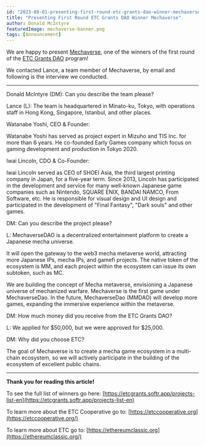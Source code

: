```yaml
---
id: "2023-08-01-presenting-first-round-etc-grants-dao-winner-mechaverse-cn"
title: "Presenting First Round ETC Grants DAO Winner Mechaverse"
author: Donald McIntyre
featuredImage: mechaverse-banner.png
tags: [Announcement]
---
```


We are happy to present [Mechaverse](https://etcgrants.softr.app/project-details-en?recordId=recSTW5H2tIpI8RQo), one of the winners of the first round of the [ETC Grants DAO](https://etcgrantsdao.io/) program!

We contacted Lance, a team member of Mechaverse, by email and following is the interview we conducted.

---

Donald McIntyre (DM): Can you describe the team please? 

Lance (L): The team is headquartered in Minato-ku, Tokyo, with operations staff in Hong Kong, Singapore, Istanbul, and other places.

Watanabe Yoshi, CEO & Founder:

Watanabe Yoshi has served as project expert in Mizuho and TIS Inc. for more than 6 years. He co-founded Early Games company which focus on gaming development and production in Tokyo 2020.

Iwai Lincoln, CDO & Co-Founder:

Iwai Lincoln served as CEO of SHOEI Asia, the third largest printing company in Japan, for a five-year term. Since 2013, Lincoln has participated in the development and service for many well-known Japanese game companies such as Nintendo, SQUARE ENIX, BANDAI NAMCO, From Software, etc. He is responsible for visual design and UI design and participated in the development of "Final Fantasy", "Dark souls" and other games.

DM: Can you describe the project please?

L: MechaverseDAO is a decentralized entertainment platform to create a Japanese mecha universe.

It will open the gateway to the web3 mecha metaverse world, attracting more Japanese IPs, mecha IPs, and gamefi projects. The native token of the ecosystem is MM, and each project within the ecosystem can issue its own subtoken, such as MC.

We are building the concept of Mecha metaverse, envisioning a Japanese universe of mechanized warfare. Mechaverse is the first game under MechaverseDao. In the future, MechaverseDao (MMDAO) will develop more games, expanding the immersive experience within the metaverse.

DM: How much money did you receive from the ETC Grants DAO?

L: We applied for $50,000, but we were approved for $25,000.

DM: Why did you choose ETC?

The goal of Mechaverse is to create a mecha game ecosystem in a multi-chain ecosystem, so we will actively participate in the building of the ecosystem of excellent public chains.

---

**Thank you for reading this article!**

To see the full list of winners go here: [https://etcgrants.softr.app/projects-list-en](https://etcgrants.softr.app/projects-list-en)

To learn more about the ETC Cooperative go to:  [https://etccooperative.org](https://etccooperative.org/)

To learn more about ETC go to:  [https://ethereumclassic.org](https://ethereumclassic.org/)
